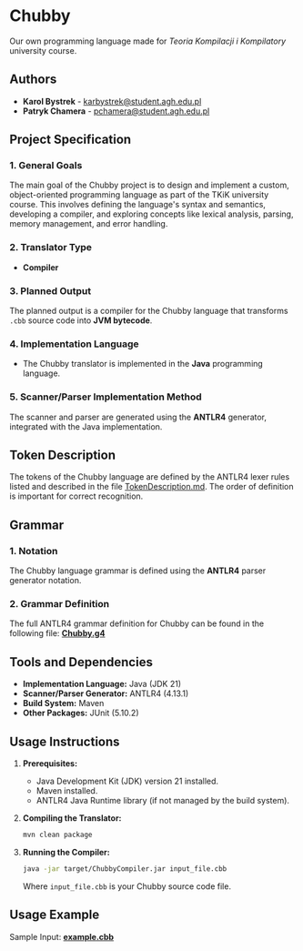# Chubby

Our own programming language made for *Teoria Kompilacji i Kompilatory* university course.

## Authors

* **Karol Bystrek** - [karbystrek@student.agh.edu.pl](mailto:karbystrek@student.agh.edu.pl)
* **Patryk Chamera** - [pchamera@student.agh.edu.pl](mailto:pchamera@student.agh.edu.pl)

## Project Specification

### 1. General Goals

The main goal of the Chubby project is to design and implement a custom, object-oriented programming language as part of
the TKiK university course. This involves defining the language's syntax and semantics, developing a compiler, and
exploring concepts like lexical analysis, parsing, memory management, and error handling.

### 2. Translator Type

* **Compiler**

### 3. Planned Output

The planned output is a compiler for the Chubby language that transforms `.cbb` source code into **JVM bytecode**.

### 4. Implementation Language

* The Chubby translator is implemented in the **Java** programming language.

### 5. Scanner/Parser Implementation Method

The scanner and parser are generated using the **ANTLR4** generator, integrated with the Java
implementation.

## Token Description

The tokens of the Chubby language are defined by the ANTLR4 lexer rules listed and described in the
file [TokenDescription.md](TokenDescription.md). The order of definition is important for correct recognition.

## Grammar

### 1. Notation

The Chubby language grammar is defined using the **ANTLR4** parser generator notation.

### 2. Grammar Definition

The full ANTLR4 grammar definition for Chubby can be found in the following file:
**[Chubby.g4](src/main/antlr4/com/karolbystrek/chubbycompiler/Chubby.g4)**

## Tools and Dependencies

* **Implementation Language:** Java (JDK 21)
* **Scanner/Parser Generator:** ANTLR4 (4.13.1)
* **Build System:** Maven
* **Other Packages:** JUnit (5.10.2)

## Usage Instructions

1. **Prerequisites:**
    * Java Development Kit (JDK) version 21 installed.
    * Maven installed.
    * ANTLR4 Java Runtime library (if not managed by the build system).

2. **Compiling the Translator:**
   ```bash
   mvn clean package
   ```

3. **Running the Compiler:**
   ```bash
   java -jar target/ChubbyCompiler.jar input_file.cbb
   ```
   Where `input_file.cbb` is your Chubby source code file.

## Usage Example

Sample Input: **[example.cbb](example.cbb)**
